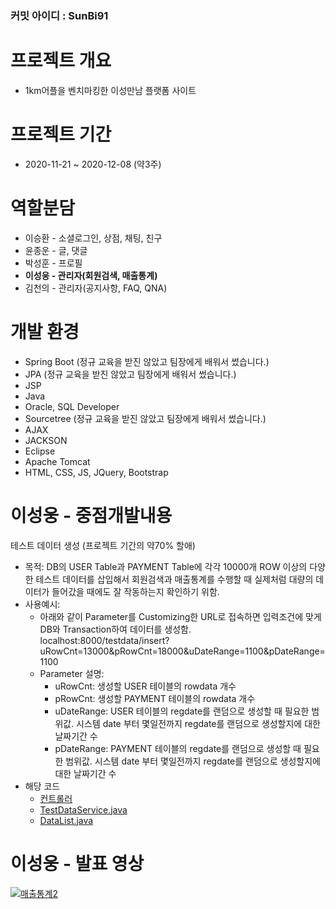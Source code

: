 ### 커밋 아이디 : SunBi91
# 프로젝트 개요
* 1km어플을 벤치마킹한 이성만남 플랫폼 사이트

# 프로젝트 기간
* 2020-11-21 ~ 2020-12-08 (약3주)
  
# 역할분담
* 이승환 - 소셜로그인, 상점, 채팅, 친구<br>
* 윤종운 - 글, 댓글<br>
* 박성훈 - 프로필<br>
* **이성웅 - 관리자(회원검색, 매출통계)**<br>
* 김천의 - 관리자(공지사항, FAQ, QNA)
 
# 개발 환경
* Spring Boot (정규 교육을 받진 않았고 팀장에게 배워서 썼습니다.)
* JPA (정규 교육을 받진 않았고 팀장에게 배워서 썼습니다.)
* JSP
* Java
* Oracle, SQL Developer
* Sourcetree (정규 교육을 받진 않았고 팀장에게 배워서 썼습니다.)
* AJAX
* JACKSON
* Eclipse
* Apache Tomcat
* HTML, CSS, JS, JQuery, Bootstrap

# 이성웅 - 중점개발내용
   테스트 데이터 생성 (프로젝트 기간의 약70% 할애)
   * 목적: DB의 USER Table과 PAYMENT Table에 각각 10000개 ROW 이상의 다양한 테스트 데이터를 삽입해서 회원검색과 매출통계를 수행할 때 실제처럼 대량의 데이터가 들어갔을 때에도 잘 작동하는지 확인하기 위함.
   * 사용예시: 
     * 아래와 같이 Parameter를 Customizing한 URL로 접속하면 입력조건에 맞게 DB와 Transaction하여 데이터를 생성함. <br> localhost:8000/testdata/insert?uRowCnt=13000&pRowCnt=18000&uDateRange=1100&pDateRange=1100 
     * Parameter 설명: 
       * uRowCnt: 생성할 USER 테이블의 rowdata 개수
       * pRowCnt: 생성할 PAYMENT 테이블의 rowdata 개수
       * uDateRange: USER 테이블의 regdate를 랜덤으로 생성할 때 필요한 범위값. 시스템 date 부터 몇일전까지 regdate를 랜덤으로 생성할지에 대한 날짜기간 수
       * pDateRange: PAYMENT 테이블의 regdate를 랜덤으로 생성할 때 필요한 범위값. 시스템 date 부터 몇일전까지 regdate를 랜덤으로 생성할지에 대한 날짜기간 수     
   * 해당 코드
     * [컨트롤러](https://github.com/sp91lsu/NusangSpringProj/blob/master/blog/src/main/java/com/mycom/blog/controller/manager/TestDataInsert.java)
     * [TestDataService.java](https://github.com/sp91lsu/NusangSpringProj/blob/master/blog/src/main/java/com/mycom/blog/service/testData/TestDataService.java)
     * [DataList.java](https://github.com/sp91lsu/NusangSpringProj/blob/master/blog/src/main/java/com/mycom/blog/service/testData/DataList.java)

   

# 이성웅 - 발표 영상
[![매출통계2](https://user-images.githubusercontent.com/66866793/109481354-fa343600-7abf-11eb-9e11-a8212ed8627e.png)](https://www.youtube.com/watch?list=PLedGoSru794-VZTZQNBvqYCNlfP9w48Ly&t=1236&v=RfYbYb1eyyw&feature=youtu.be)
